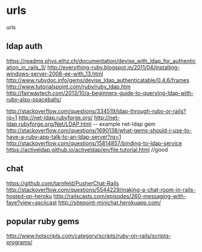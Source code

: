 # urls
urls

ldap auth
--------------
https://readme.phys.ethz.ch/documentation/devise_with_ldap_for_authentication_in_rails_3/
http://everything-ruby.blogspot.in/2011/04/installing-windows-server-2008-ee-with_13.html
http://www.rubydoc.info/gems/devise_ldap_authenticatable/0.4.6/frames
http://www.tutorialspoint.com/ruby/ruby_ldap.htm   
http://fairwaytech.com/2013/10/a-beginners-guide-to-querying-ldap-with-ruby-also-spaceballs/

http://stackoverflow.com/questions/334519/ldap-through-ruby-or-rails?rq=1
http://net-ldap.rubyforge.org/
http://net-ldap.rubyforge.org/Net/LDAP.html  -- example   net-ldap gem 
http://stackoverflow.com/questions/1690138/what-gems-should-i-use-to-have-a-ruby-app-talk-to-an-ldap-server?rq=1
http://stackoverflow.com/questions/15814857/binding-to-ldap-service
https://activeldap.github.io/activeldap/en/file.tutorial.html //good


chat 
-----------
https://github.com/tarnfeld/PusherChat-Rails
http://stackoverflow.com/questions/5544229/making-a-chat-room-in-rails-hosted-on-heroku
http://railscasts.com/episodes/260-messaging-with-faye?view=asciicast
http://sitepoint-minichat.herokuapp.com/


popular ruby gems
-------------
http://www.hotscripts.com/category/scripts/ruby-on-rails/scripts-programs/









